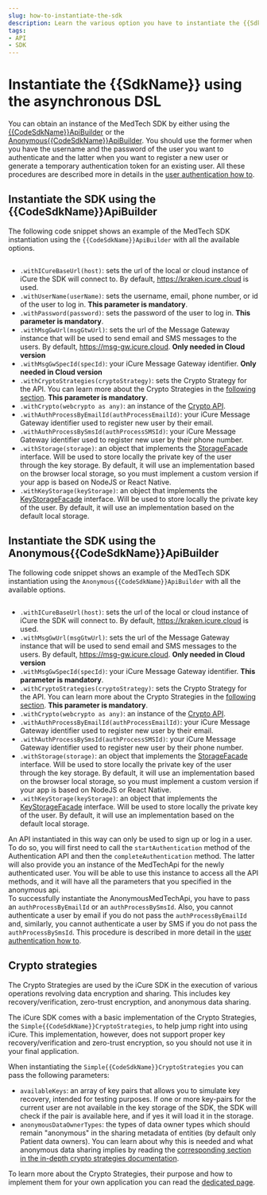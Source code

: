 ```yaml
---
slug: how-to-instantiate-the-sdk
description: Learn the various option you have to instantiate the {{SdkName}}
tags:
- API
- SDK
---
```

# Instantiate the {{SdkName}} using the asynchronous DSL
You can obtain an instance of the MedTech SDK by either using the [{{CodeSdkName}}ApiBuilder]({{sdk}}/references/entrypoints/MedTechApi.md) or the 
[Anonymous{{CodeSdkName}}ApiBuilder]({{sdk}}/references/entrypoints/AnonymousMedTechApi.md). You should use the former when you have
the username and the password of the user you want to authenticate and the latter when you want to register a new user 
or generate a temporary authentication token for an existing user. All these procedures are described more in details in 
the [user authentication how to]({{sdk}}/how-to/how-to-authenticate-a-user/index.md).

## Instantiate the SDK using the {{CodeSdkName}}ApiBuilder
The following code snippet shows an example of the MedTech SDK instantiation using the `{{CodeSdkName}}ApiBuilder` with all the 
available options.

<!-- file://code-samples/{{sdk}}/how-to/instantiate-the-medtech-sdk/index.mts snippet:doctor can create api-->
```typescript
```

* `.withICureBaseUrl(host)`: sets the url of the local or cloud instance of iCure the SDK will connect to. By default, https://kraken.icure.cloud is used.
* `.withUserName(userName)`: sets the username, email, phone number, or id of the user to log in. **This parameter is mandatory**.
* `.withPassword(password)`: sets the password of the user to log in. **This parameter is mandatory**.
* `.withMsgGwUrl(msgGtwUrl)`: sets the url of the Message Gateway instance that will be used to send email and SMS messages to the users. By default, https://msg-gw.icure.cloud. **Only needed in Cloud version**
* `.withMsgGwSpecId(specId)`: your iCure Message Gateway identifier. **Only needed in Cloud version**
* `.withCryptoStrategies(cryptoStrategy)`: sets the Crypto Strategy for the API. You can learn more about the Crypto Strategies in the [following section](#crypto-strategies). **This parameter is mandatory**.
* `.withCrypto(webcrypto as any)`: an instance of the [Crypto API](https://developer.mozilla.org/en-US/docs/Web/API/Crypto).
* `.withAuthProcessByEmailId(authProcessEmailId)`: your iCure Message Gateway identifier used to register new user by their email.
* `.withAuthProcessBySmsId(authProcessSMSId)`: your iCure Message Gateway identifier used to register new user by their phone number.
* `.withStorage(storage)`: an object that implements the [StorageFacade]({{sdk}}/references/entrypoints/MedTechApi.md) interface. Will be used to store locally the private key of the user through the key storage. By default, it will use an implementation based on the browser local storage, so you must implement a custom version if your app is based on NodeJS or React Native.
* `.withKeyStorage(keyStorage)`: an object that implements the [KeyStorageFacade]({{sdk}}/references/interfaces/KeyStorageFacade.md) interface. Will be used to store locally the private key of the user. By default, it will use an implementation based on the default local storage.

## Instantiate the SDK using the Anonymous{{CodeSdkName}}ApiBuilder
The following code snippet shows an example of the MedTech SDK instantiation using the `Anonymous{{CodeSdkName}}ApiBuilder` with all the
available options.

<!-- file://code-samples/{{sdk}}/how-to/instantiate-the-medtech-sdk/index.mts snippet:doctor can create anonymous api-->
```typescript
```

* `.withICureBaseUrl(host)`: sets the url of the local or cloud instance of iCure the SDK will connect to. By default, https://kraken.icure.cloud is used.
* `.withMsgGwUrl(msgGtwUrl)`: sets the url of the Message Gateway instance that will be used to send email and SMS messages to the users. By default, https://msg-gw.icure.cloud. **Only needed in Cloud version**
* `.withMsgGwSpecId(specId)`: your iCure Message Gateway identifier. **This parameter is mandatory**.
* `.withCryptoStrategies(cryptoStrategy)`: sets the Crypto Strategy for the API. You can learn more about the Crypto Strategies in the [following section](#crypto-strategies). **This parameter is mandatory**.
* `.withCrypto(webcrypto as any)`: an instance of the [Crypto API](https://developer.mozilla.org/en-US/docs/Web/API/Crypto).
* `.withAuthProcessByEmailId(authProcessEmailId)`: your iCure Message Gateway identifier used to register new user by their email.
* `.withAuthProcessBySmsId(authProcessSMSId)`: your iCure Message Gateway identifier used to register new user by their phone number.
* `.withStorage(storage)`: an object that implements the [StorageFacade]({{sdk}}/references/entrypoints/MedTechApi.md) interface. Will be used to store locally the private key of the user through the key storage. By default, it will use an implementation based on the browser local storage, so you must implement a custom version if your app is based on NodeJS or React Native.
* `.withKeyStorage(keyStorage)`: an object that implements the [KeyStorageFacade]({{sdk}}/references/interfaces/KeyStorageFacade.md) interface. Will be used to store locally the private key of the user. By default, it will use an implementation based on the default local storage.

An API instantiated in this way can only be used to sign up or log in a user. To do so, you will first need to call the 
`startAuthentication` method of the Authentication API and then the `completeAuthentication` method. The latter will also
provide you an instance of the MedTechApi for the newly authenticated user. You will be able to use this instance to access
all the API methods, and it will have all the parameters that you specified in the anonymous api.  
To successfully instantiate the AnonymousMedTechApi, you have to pass an `authProcessByEmailId` or an `authProcessBySmsId`. 
Also, you cannot authenticate a user by email if you do not pass the `authProcessByEmailId` and, similarly, you cannot authenticate
a user by SMS if you do not pass the `authProcessBySmsId`.
This procedure is described in more detail in the [user authentication how to]({{sdk}}/how-to/how-to-authenticate-a-user/index.md).

## Crypto strategies

The Crypto Strategies are used by the iCure SDK in the execution of various operations revolving data encryption and sharing.
This includes key recovery/verification, zero-trust encryption, and anonymous data sharing.

The iCure SDK comes with a basic implementation of the Crypto Strategies, the `Simple{{CodeSdkName}}CryptoStrategies`, to 
help jump right into using iCure. 
This implementation, however, does not support proper key recovery/verification and zero-trust encryption, so you should
not use it in your final application.

When instantiating the `Simple{{CodeSdkName}}CryptoStrategies` you can pass the following parameters:   
- `availableKeys`: an array of key pairs that allows you to simulate key recovery, intended for testing purposes. If one
  or more key-pairs for the current user are not available in the key storage of the SDK, the SDK will check if the pair
  is available here, and if yes it will load it in the storage.
- `anonymousDataOwnerTypes`: the types of data owner types which should remain "anonymous" in the sharing metadata of 
  entities (by default only Patient data owners). You can learn about why this is needed and what anonymous data sharing
  implies by reading the [corresponding section in the in-depth crypto strategies documentation](/{{sdk}}/explanations/crypto-strategies#anonymous-data-sharing).  

To learn more about the Crypto Strategies, their purpose and how to implement them for your own application you can read 
the [dedicated page](/{{sdk}}/explanations/crypto-strategies).


